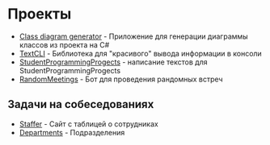# Проекты

- [Сlass diagram generator](./Projects/Class_diagram_generator.md) - Приложение для генерации диаграммы классов из проекта на C#
- [TextCLI](./Projects/TextCLI.md) - Библиотека для "красивого" вывода информации в консоли
- [StudentProgrammingProgects](Projects/StudentProgrammingProgects.md) - написание текстов для StudentProgrammingProgects
- [RandomMeetings](Projects/RandomMeetings.md) - Бот для проведения рандомных встреч

## Задачи на собеседованиях

- [Staffer](./Projects/Staffer.md) - Сайт с таблицей о сотрудниках
- [Departments](./Projects/Departments.md) - Подразделения
